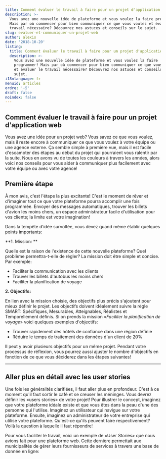 ```yaml
---
title: Comment évaluer le travail à faire pour un projet d'application web
description: >-
  Vous avez une nouvelle idée de plateforme et vous voulez la faire programmer!
  Mais par où commencer pour bien communiquer ce que vous voulez et évaluer le
  travail nécessaire? Découvrez nos astuces et conseils sur le sujet. 
slug: evaluer-et-communiquer-un-projet-web
author: alexis
date: '2018-10-20'
listing:
  title: Comment évaluer le travail à faire pour un projet d'application web
  description: >-
    Vous avez une nouvelle idée de plateforme et vous voulez la faire
    programmer! Mais par où commencer pour bien communiquer ce que vous voulez
    et évaluer le travail nécessaire? Découvrez nos astuces et conseils sur le
    sujet. 
i18nlanguage: fr
menuid: articles
ordre: '-5'
draft: false
noindex: false
---
```

## Comment évaluer le travail à faire pour un projet d'application web

Vous avez une idée pour un projet web? Vous savez ce que vous voulez, mais il reste encore à communiquer ce que vous voulez à votre équipe ou une agence externe. Ça semble simple à première vue, mais il est facile d'escamoter des étapes au début du projet qui pourraient vous ralentir par la suite. Nous en avons vu de toutes les couleurs à travers les années, alors voici nos conseils pour vous aider à communiquer plus facilement avec votre équipe ou avec votre agence! 

## Première étape

À mon avis, c'est l'étape la plus excitante! C'est le moment de rêver et d'imaginer tout ce que votre plateforme pourra accomplir une fois programmée. Envoyer des messages automatiques, trouver les billets d'avion les moins chers, un espace administrateur facile d'utilisation pour vos clients; la limite est votre imagination!  

Dans la tempête d'idée survoltée, vous devez quand même établir quelques points importants: 

**1. Mission: **

Quelle est la raison de l'existence de cette nouvelle plateforme? Quel problème permettra-t-elle de régler? La mission doit être simple et concise. Par exemple:

* Faciliter la communication avec les clients
* Trouver les billets d'autobus les moins chers 
* Faciliter la planification de voyage

**2. Objectifs:**

En lien avec la mission choisie, des objectifs plus précis s'ajoutent pour mieux définir le projet. Les objectifs doivent idéalement suivre la règle SMART:  Spécifiques, Mesurables, Atteignables, Réalistes et Temporellement définis. Si on prends la mission «_Faciliter la planification de voyage_» voici quelques exemples d'objectifs:

* Trouver rapidement des hôtels de confiance dans une région définie
* Réduire le temps de traitement des données d'un client de 20%

Il peut y avoir plusieurs objectifs pour un même projet. Pendant votre processus de réflexion, vous pourrez aussi ajuster le nombre d'objectifs en fonction de ce que vous déciderez dans les étapes suivantes! 

****

## Aller plus en détail avec les user stories

Une fois les généralités clarifiées, il faut aller plus en profondeur. C'est à ce moment qu'il faut sortir le café et se creuser les méninges. Vous devrez définir les «users stories» de votre projet! Pour illustrer le concept, imaginez que votre plateforme idéale existe et que vous êtes dans la peau d'une des personne qui l'utilise. Imaginez un utilisateur qui navigue sur votre plateforme. Ensuite, imaginez un administrateur de votre entreprise qui utilise votre plateforme. Qu'est-ce qu'ils peuvent faire respectivement? Voilà la question à laquelle il faut répondre! 

Pour vous faciliter le travail, voici un exemple de «User Stories» que nous avions fait pour une plateforme web. Cette dernière permettait aux municipalités de gérer leurs fournisseurs de services à travers une base de donnée en ligne:
